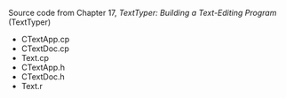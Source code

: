 Source code from Chapter 17, *TextTyper: Building a Text-Editing Program* (TextTyper)

 - CTextApp.cp
 - CTextDoc.cp
 - Text.cp
 - CTextApp.h
 - CTextDoc.h
 - Text.r
